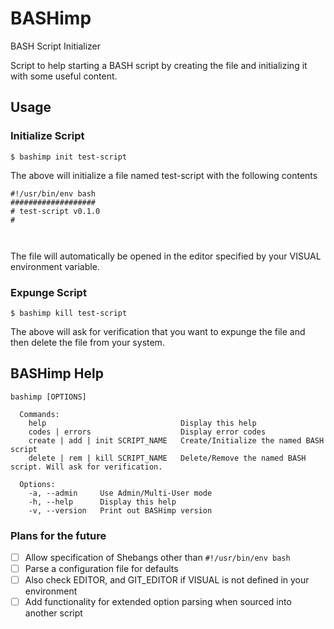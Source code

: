 BASHimp
=======

BASH Script Initializer

Script to help starting a BASH script by creating the file and initializing it with some useful content.

Usage
-----

### Initialize Script

`$ bashimp init test-script`

The above will initialize a file named test-script with the following contents

```
#!/usr/bin/env bash
###################
# test-script v0.1.0
#



```

The file will automatically be opened in the editor specified by your VISUAL environment variable.

### Expunge Script

`$ bashimp kill test-script`

The above will ask for verification that you want to expunge the file and then delete the file from your system.

BASHimp Help
------------

```
bashimp [OPTIONS]

  Commands:
    help                              Display this help
    codes | errors                    Display error codes
    create | add | init SCRIPT_NAME   Create/Initialize the named BASH script
    delete | rem | kill SCRIPT_NAME   Delete/Remove the named BASH script. Will ask for verification.

  Options:
    -a, --admin     Use Admin/Multi-User mode
    -h, --help      Display this help
    -v, --version   Print out BASHimp version
```

### Plans for the future

* [ ] Allow specification of Shebangs other than `#!/usr/bin/env bash`
* [ ] Parse a configuration file for defaults
* [ ] Also check EDITOR, and GIT_EDITOR if VISUAL is not defined in your environment
* [ ] Add functionality for extended option parsing when sourced into another script
